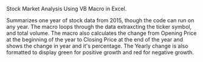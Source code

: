 Stock Market Analysis Using VB Macro in Excel.

Summarizes one year of stock data from 2015, though the code can run on any year.  The macro loops through the data extraxcting the ticker symbol, and total volume.  The macro also calculates the change from Opening Price at the beginning of the year to Closing Price at the end of the year and shows the change in year and it's percentage.  The Yearly change is also formatted to display green for positive growth and red for negative growth.


